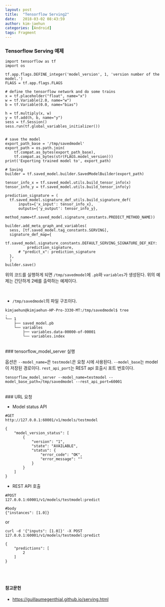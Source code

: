 ```yaml
---
layout: post
title:  "Tensorflow Serving2"
date:   2018-03-02 08:43:59
author: kim-jaehun
categories: [Android]
tags: Fragment
---
```



### Tensorflow Serving 예제

```
import tensorflow as tf
import os

tf.app.flags.DEFINE_integer('model_version', 1, 'version number of the model.')
FLAGS = tf.app.flags.FLAGS

# define the tensorflow network and do some trains
x = tf.placeholder("float", name="x")
w = tf.Variable(2.0, name="w")
b = tf.Variable(0.0, name="bias")

h = tf.multiply(x, w)
y = tf.add(h, b, name="y")
sess = tf.Session()
sess.run(tf.global_variables_initializer())


# save the model
export_path_base = '/tmp/savedmodel'
export_path = os.path.join(
    tf.compat.as_bytes(export_path_base),
    tf.compat.as_bytes(str(FLAGS.model_version)))
print('Exporting trained model to', export_path)

# Saving
builder = tf.saved_model.builder.SavedModelBuilder(export_path)

tensor_info_x = tf.saved_model.utils.build_tensor_info(x)
tensor_info_y = tf.saved_model.utils.build_tensor_info(y)

prediction_signature = (
  tf.saved_model.signature_def_utils.build_signature_def(
      inputs={'x_input': tensor_info_x},
      outputs={'y_output': tensor_info_y},
      method_name=tf.saved_model.signature_constants.PREDICT_METHOD_NAME))

builder.add_meta_graph_and_variables(
  sess, [tf.saved_model.tag_constants.SERVING],
  signature_def_map={
      tf.saved_model.signature_constants.DEFAULT_SERVING_SIGNATURE_DEF_KEY:
          prediction_signature,
      # "predict_x": prediction_signature
  },
  )
builder.save()
```

위의 코드를 실행하게 되면 `/tmp/savedmodel`에 `.pb`와 `variables`가 생성된다.
위의 예제는 간단하게 2배를 출력하는 예제이다.

<br>

* `/tmp/savedmodel`의 파일 구조이다.
```
kimjaehun@kimjaehun-HP-Pro-3330-MT:/tmp/savedmodel$ tree
.
└── 1
    ├── saved_model.pb
    └── variables
        ├── variables.data-00000-of-00001
        └── variables.index
```


<br>
### tensorflow_model_server 실행
<br>

옵션은 `--model_name=`은 `testmodel`은 요청 시에 사용된다. `--model_base`는 model이 저장된 경로이다. `rest_api_port`는 REST api 호출시 포트 번호이다.
```
tensorflow_model_server --model_name=testmodel --model_base_path=/tmp/savedmodel --rest_api_port=60001
```

<br>
### URL 요청
<br>

* Model status API
```
#GET
http://127.0.0.1:60001/v1/models/testmodel
```
```
{
    "model_version_status": [
        {
            "version": "1",
            "state": "AVAILABLE",
            "status": {
                "error_code": "OK",
                "error_message": ""
            }
        }
    ]
}
```

* REST API 호출
```
#POST
127.0.0.1:60001/v1/models/testmodel:predict

#body
{"instances": [1.0]}
```
or
```
curl -d '{"inputs": [1.0]}' -X POST 127.0.0.1:60001/v1/models/testmodel:predict
```

```
{
    "predictions": [
        2
    ]
}
```


<br><br>
#### 참고문헌
* https://guillaumegenthial.github.io/serving.html
